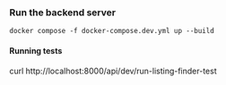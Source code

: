 ### Run the backend server
`docker compose -f docker-compose.dev.yml up --build`

#### Running tests
curl http://localhost:8000/api/dev/run-listing-finder-test
